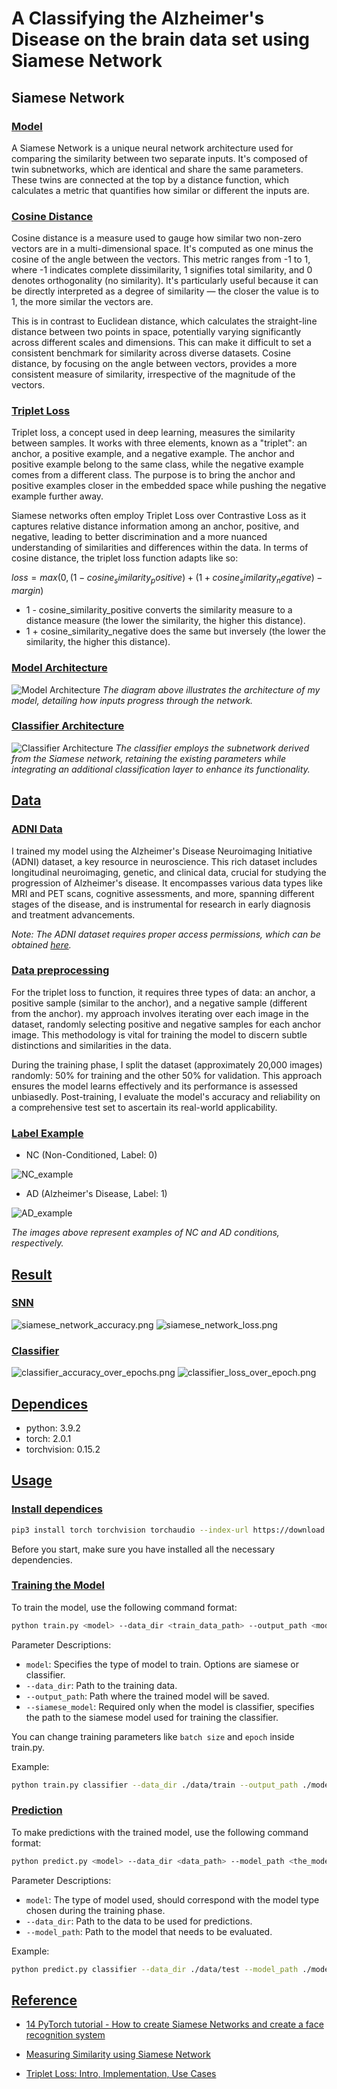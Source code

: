   # A Classifying the Alzheimer's Disease on the brain data set using Siamese Network

## Siamese Network

### [Model](#model)
A Siamese Network is a unique neural network architecture used for comparing the similarity between two separate inputs. It's composed of twin subnetworks, which are identical and share the same parameters. These twins are connected at the top by a distance function, which calculates a metric that quantifies how similar or different the inputs are.

### [Cosine Distance](#cosine-distance)
Cosine distance is a measure used to gauge how similar two non-zero vectors are in a multi-dimensional space. It's computed as one minus the cosine of the angle between the vectors. This metric ranges from -1 to 1, where -1 indicates complete dissimilarity, 1 signifies total similarity, and 0 denotes orthogonality (no similarity). It's particularly useful because it can be directly interpreted as a degree of similarity — the closer the value is to 1, the more similar the vectors are.

This is in contrast to Euclidean distance, which calculates the straight-line distance between two points in space, potentially varying significantly across different scales and dimensions. This can make it difficult to set a consistent benchmark for similarity across diverse datasets. Cosine distance, by focusing on the angle between vectors, provides a more consistent measure of similarity, irrespective of the magnitude of the vectors.

### [Triplet Loss](#triplet-loss)
Triplet loss, a concept used in deep learning, measures the similarity between samples. It works with three elements, known as a "triplet": an anchor, a positive example, and a negative example. The anchor and positive example belong to the same class, while the negative example comes from a different class. The purpose is to bring the anchor and positive examples closer in the embedded space while pushing the negative example further away.

Siamese networks often employ Triplet Loss over Contrastive Loss as it captures relative distance information among an anchor, positive, and negative, leading to better discrimination and a more nuanced understanding of similarities and differences within the data. In terms of cosine distance, the triplet loss function adapts like so:

$loss=max(0, (1 - cosine_similarity_positive) + (1 + cosine_similarity_negative) - margin)$

- 1 - cosine_similarity_positive converts the similarity measure to a distance measure (the lower the similarity, the higher this distance).
- 1 + cosine_similarity_negative does the same but inversely (the lower the similarity, the higher this distance).

### [Model Architecture](#model-architecture)
![Model Architecture](images/modelArchitecture.drawio.png)
*The diagram above illustrates the architecture of my model, detailing how inputs progress through the network.*

### [Classifier Architecture](#classifier)
![Classifier Architecture](images/classifierArchitecture.drawio.png)
*The classifier employs the subnetwork derived from the Siamese network, retaining the existing parameters while integrating an additional classification layer to enhance its functionality.*

## [Data](#data)

### [ADNI Data](#adni-data)
I trained my model using the Alzheimer's Disease Neuroimaging Initiative (ADNI) dataset, a key resource in neuroscience. This rich dataset includes longitudinal neuroimaging, genetic, and clinical data, crucial for studying the progression of Alzheimer's disease. It encompasses various data types like MRI and PET scans, cognitive assessments, and more, spanning different stages of the disease, and is instrumental for research in early diagnosis and treatment advancements.

*Note: The ADNI dataset requires proper access permissions, which can be obtained [here](http://adni.loni.usc.edu/data-samples/access-data/).*

### [Data preprocessing](#data-preprocessing)
For the triplet loss to function, it requires three types of data: an anchor, a positive sample (similar to the anchor), and a negative sample (different from the anchor). my approach involves iterating over each image in the dataset, randomly selecting positive and negative samples for each anchor image. This methodology is vital for training the model to discern subtle distinctions and similarities in the data.

During the training phase, I split the dataset (approximately 20,000 images) randomly: 50% for training and the other 50% for validation. This approach ensures the model learns effectively and its performance is assessed unbiasedly. Post-training, I evaluate the model's accuracy and reliability on a comprehensive test set to ascertain its real-world applicability.

### [Label Example](#label-example)
- NC (Non-Conditioned, Label: 0)

![NC_example](images/NC_example.jpeg)

- AD (Alzheimer's Disease, Label: 1)

![AD_example](images/AD_example.jpeg)

*The images above represent examples of NC and AD conditions, respectively.*

## [Result](#result)
### [SNN](#snn)
![siamese_network_accuracy.png](images/siamese_network_accuracy.png)
![siamese_network_loss.png](images/siamese_network_loss.png)

### [Classifier](#classifier)
![classifier_accuracy_over_epochs.png](images/classifier_accuracy_over_epochs.png)
![classifier_loss_over_epoch.png](images/classifier_loss_over_epoch.png)

## [Dependices](#dependices)
- python: 3.9.2
- torch: 2.0.1
- torchvision: 0.15.2

## [Usage](#usage)

### [Install dependices](#install-dependices)
```bash
pip3 install torch torchvision torchaudio --index-url https://download.pytorch.org/whl/cu118
```
Before you start, make sure you have installed all the necessary dependencies.

### [Training the Model](#training-the-model)
To train the model, use the following command format:
```bash
python train.py <model> --data_dir <train_data_path> --output_path <model_output_path> --siamese_model <the_siamese_model_path_use_to_train_classifier>
```
Parameter Descriptions:

- `model`: Specifies the type of model to train. Options are siamese or classifier.
- `--data_dir`: Path to the training data.
- `--output_path`: Path where the trained model will be saved.
- `--siamese_model`: Required only when the model is classifier, specifies the path to the siamese model used for training the classifier.

You can change training parameters like `batch size` and `epoch` inside train.py.

Example:
```bash
python train.py classifier --data_dir ./data/train --output_path ./models/classifier --siamese_model ./models/siamese
```

### [Prediction](#prediction)
To make predictions with the trained model, use the following command format:
```bash
python predict.py <model> --data_dir <data_path> --model_path <the_model_need_to_evaluate>
```
Parameter Descriptions:

- `model`: The type of model used, should correspond with the model type chosen during the training phase.
- `--data_dir`: Path to the data to be used for predictions.
- `--model_path`: Path to the model that needs to be evaluated.

Example:
```bash
python predict.py classifier --data_dir ./data/test --model_path ./models/classifier
```

## [Reference](#Reference)
- [14 PyTorch tutorial - How to create Siamese Networks and create a face recognition system](https://www.youtube.com/watch?v=9hLcBgnY7cs)

- [Measuring Similarity using Siamese Network](https://github.com/pytorch/examples/tree/main/siamese_network)

- [Triplet Loss: Intro, Implementation, Use Cases](https://v7labs.com/blog/triplet-loss)
